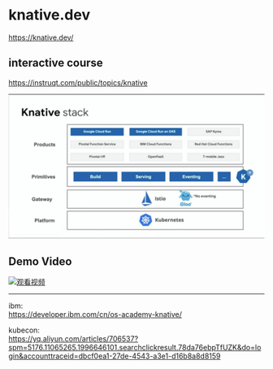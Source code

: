 # knative.dev   
https://knative.dev/      

##  interactive course    
https://instruqt.com/public/topics/knative    

![Knative-Product](_image/Knative-Product.jpg)



  
 ##  Demo   Video                  
  
  [![观看视频](https://upos-videocovers.acgvideo.com/m190920ko1tgzg0xqj0yn02azx4pqp91_0010.jpg)](https://www.bilibili.com/video/av68337508)
  
  
  



------

ibm:                
https://developer.ibm.com/cn/os-academy-knative/    

kubecon:          
https://yq.aliyun.com/articles/706537?spm=5176.11065265.1996646101.searchclickresult.78da76ebpTfUZK&do=login&accounttraceid=dbcf0ea1-27de-4543-a3e1-d16b8a8d8159
